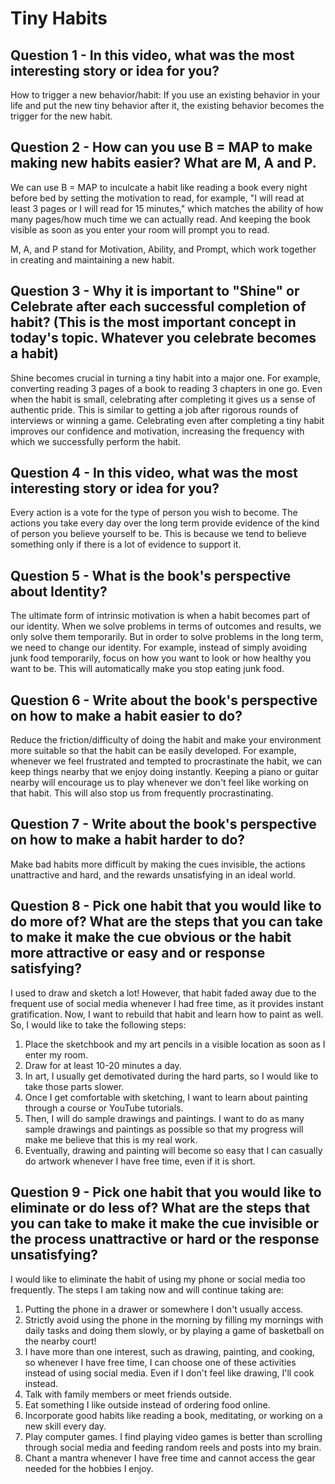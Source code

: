 # Tiny Habits

## Question 1 - In this video, what was the most interesting story or idea for you?

How to trigger a new behavior/habit: If you use an existing behavior in your life and put the new tiny behavior after it, the existing behavior becomes the trigger for the new habit.


## Question 2 - How can you use B = MAP to make making new habits easier? What are M, A and P.

We can use B = MAP to inculcate a habit like reading a book every night before bed by setting the motivation to read, for example, "I will read at least 3 pages or I will read for 15 minutes," which matches the ability of how many pages/how much time we can actually read. And keeping the book visible as soon as you enter your room will prompt you to read.

M, A, and P stand for Motivation, Ability, and Prompt, which work together in creating and maintaining a new habit.


## Question 3 - Why it is important to "Shine" or Celebrate after each successful completion of habit? (This is the most important concept in today's topic. Whatever you celebrate becomes a habit)

Shine becomes crucial in turning a tiny habit into a major one. For example, converting reading 3 pages of a book to reading 3 chapters in one go. Even when the habit is small, celebrating after completing it gives us a sense of authentic pride. This is similar to getting a job after rigorous rounds of interviews or winning a game. Celebrating even after completing a tiny habit improves our confidence and motivation, increasing the frequency with which we successfully perform the habit.


## Question 4 - In this video, what was the most interesting story or idea for you?

Every action is a vote for the type of person you wish to become. The actions you take every day over the long term provide evidence of the kind of person you believe yourself to be. This is because we tend to believe something only if there is a lot of evidence to support it.


## Question 5 - What is the book's perspective about Identity?

The ultimate form of intrinsic motivation is when a habit becomes part of our identity. When we solve problems in terms of outcomes and results, we only solve them temporarily. But in order to solve problems in the long term, we need to change our identity. For example, instead of simply avoiding junk food temporarily, focus on how you want to look or how healthy you want to be. This will automatically make you stop eating junk food.


## Question 6 - Write about the book's perspective on how to make a habit easier to do?

Reduce the friction/difficulty of doing the habit and make your environment more suitable so that the habit can be easily developed. For example, whenever we feel frustrated and tempted to procrastinate the habit, we can keep things nearby that we enjoy doing instantly. Keeping a piano or guitar nearby will encourage us to play whenever we don't feel like working on that habit. This will also stop us from frequently procrastinating.


## Question 7 - Write about the book's perspective on how to make a habit harder to do?

Make bad habits more difficult by making the cues invisible, the actions unattractive and hard, and the rewards unsatisfying in an ideal world.


## Question 8 - Pick one habit that you would like to do more of? What are the steps that you can take to make it make the cue obvious or the habit more attractive or easy and or response satisfying?

I used to draw and sketch a lot! However, that habit faded away due to the frequent use of social media whenever I had free time, as it provides instant gratification. Now, I want to rebuild that habit and learn how to paint as well. So, I would like to take the following steps:

1. Place the sketchbook and my art pencils in a visible location as soon as I enter my room.
2. Draw for at least 10-20 minutes a day.
3. In art, I usually get demotivated during the hard parts, so I would like to take those parts slower.
4. Once I get comfortable with sketching, I want to learn about painting through a course or YouTube tutorials.
5. Then, I will do sample drawings and paintings. I want to do as many sample drawings and paintings as possible so that my progress will make me believe that this is my real work.
6. Eventually, drawing and painting will become so easy that I can casually do artwork whenever I have free time, even if it is short.


## Question 9 - Pick one habit that you would like to eliminate or do less of? What are the steps that you can take to make it make the cue invisible or the process unattractive or hard or the response unsatisfying?

I would like to eliminate the habit of using my phone or social media too frequently. The steps I am taking now and will continue taking are:

1. Putting the phone in a drawer or somewhere I don't usually access.
2. Strictly avoid using the phone in the morning by filling my mornings with daily tasks and doing them slowly, or by playing a game of basketball on the nearby court!
3. I have more than one interest, such as drawing, painting, and cooking, so whenever I have free time, I can choose one of these activities instead of using social media. Even if I don't feel like drawing, I'll cook instead.
4. Talk with family members or meet friends outside.
5. Eat something I like outside instead of ordering food online.
6. Incorporate good habits like reading a book, meditating, or working on a new skill every day.
7. Play computer games. I find playing video games is better than scrolling through social media and feeding random reels and posts into my brain.
8. Chant a mantra whenever I have free time and cannot access the gear needed for the hobbies I enjoy.



